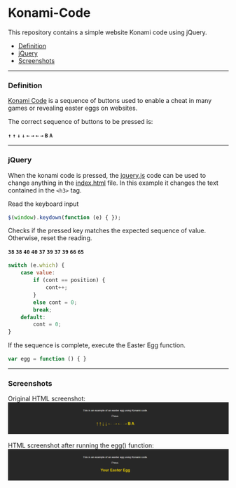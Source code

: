 # Konami-Code

This repository contains a simple website Konami code using jQuery.

- [Definition](#definition)
- [jQuery](#jquery)
- [Screenshots](#screenshots)

---
### Definition

[Konami Code](https://en.wikipedia.org/wiki/Konami_Code) is a sequence of buttons used to enable a cheat in many games or revealing easter eggs on websites.

The correct sequence of buttons to be pressed is:

**`↑` `↑` `↓` `↓` `←` `→` `←` `→` `B` `A`**

---
### jQuery

When the konami code is pressed, the [jquery.js](jquery.js) code can be used to change anything in the [index.html](index.html) file. In this example it changes the text contained in the `<h3>` tag.

Read the keyboard input
``` javascript
$(window).keydown(function (e) { });
```

Checks if the pressed key matches the expected sequence of value. Otherwise, reset the reading.

**`38` `38` `40` `40` `37` `39` `37` `39` `66` `65`**
``` javascript
switch (e.which) {
	case value:
		if (cont == position) {
			cont++;
		}
		else cont = 0;
		break;
	default:
		cont = 0;
}
```

If the sequence is complete, execute the Easter Egg function.
``` javascript
var egg = function () { }
```

---
### Screenshots

Original HTML screenshot:
![HTML Screenshot (1)]( assets/screenshots(1).jpg)

HTML screenshot after running the egg() function:
![HTML Screenshot (2)]( assets/screenshots(2).jpg)
